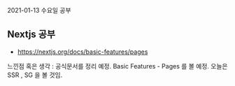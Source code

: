 2021-01-13 수요일 공부

## Nextjs 공부
- https://nextjs.org/docs/basic-features/pages

느낀점 혹은 생각 : 공식문서를 정리 예정. Basic Features - Pages 를 볼 예정.
오늘은 SSR , SG 을 볼 것임.
